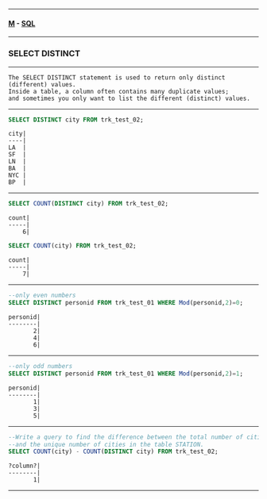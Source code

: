
---

#### [M](https://github.com/ttltrk/TTT/blob/master/menu.md) - [SQL](https://github.com/ttltrk/TTT/blob/master/SQL/SQL.md)

---

### SELECT DISTINCT

---

```
The SELECT DISTINCT statement is used to return only distinct (different) values.
Inside a table, a column often contains many duplicate values;
and sometimes you only want to list the different (distinct) values.
```

---

```sql
SELECT DISTINCT city FROM trk_test_02;
```

```
city|
----|
LA  |
SF  |
LN  |
BA  |
NYC |
BP  |
```

---

```sql
SELECT COUNT(DISTINCT city) FROM trk_test_02;
```

```
count|
-----|
    6|
```

```sql
SELECT COUNT(city) FROM trk_test_02;
```

```
count|
-----|
    7|
```

---

```sql
--only even numbers
SELECT DISTINCT personid FROM trk_test_01 WHERE Mod(personid,2)=0;
```

```
personid|
--------|
       2|
       4|
       6|
```

---

```sql
--only odd numbers
SELECT DISTINCT personid FROM trk_test_01 WHERE Mod(personid,2)=1;
```

```
personid|
--------|
       1|
       3|
       5|
```

---

```sql
--Write a query to find the difference between the total number of cities
--and the unique number of cities in the table STATION.
SELECT COUNT(city) - COUNT(DISTINCT city) FROM trk_test_02;
```

```
?column?|
--------|
       1|
```

---
